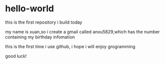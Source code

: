 # hello-world


this is the first repository i build  today

my name is xuan,so i create a gmail called anxu5829,which has the number containing my birthday infomation

this is the first time i use github, i hope i will enjoy grogramming

good luck!
